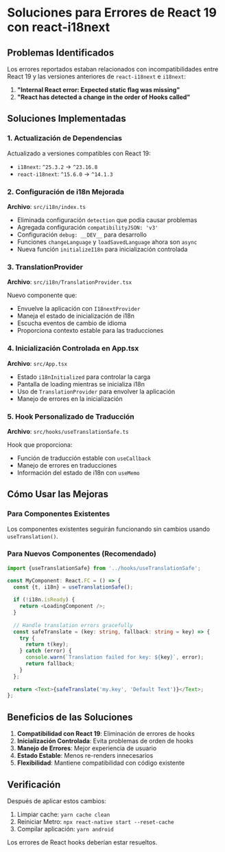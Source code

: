 # Soluciones para Errores de React 19 con react-i18next

## Problemas Identificados

Los errores reportados estaban relacionados con incompatibilidades entre React 19 y las versiones anteriores de `react-i18next` e `i18next`:

1. **"Internal React error: Expected static flag was missing"**
2. **"React has detected a change in the order of Hooks called"**

## Soluciones Implementadas

### 1. Actualización de Dependencias

Actualizado a versiones compatibles con React 19:
- `i18next`: `^25.3.2` → `^23.16.8`
- `react-i18next`: `^15.6.0` → `^14.1.3`

### 2. Configuración de i18n Mejorada

**Archivo**: `src/i18n/index.ts`

- Eliminada configuración `detection` que podía causar problemas
- Agregada configuración `compatibilityJSON: 'v3'`
- Configuración `debug: __DEV__` para desarrollo
- Funciones `changeLanguage` y `loadSavedLanguage` ahora son `async`
- Nueva función `initializeI18n` para inicialización controlada

### 3. TranslationProvider

**Archivo**: `src/i18n/TranslationProvider.tsx`

Nuevo componente que:
- Envuelve la aplicación con `I18nextProvider`
- Maneja el estado de inicialización de i18n
- Escucha eventos de cambio de idioma
- Proporciona contexto estable para las traducciones

### 4. Inicialización Controlada en App.tsx

**Archivo**: `src/App.tsx`

- Estado `i18nInitialized` para controlar la carga
- Pantalla de loading mientras se inicializa i18n
- Uso de `TranslationProvider` para envolver la aplicación
- Manejo de errores en la inicialización

### 5. Hook Personalizado de Traducción

**Archivo**: `src/hooks/useTranslationSafe.ts`

Hook que proporciona:
- Función de traducción estable con `useCallback`
- Manejo de errores en traducciones
- Información del estado de i18n con `useMemo`

## Cómo Usar las Mejoras

### Para Componentes Existentes

Los componentes existentes seguirán funcionando sin cambios usando `useTranslation()`.

### Para Nuevos Componentes (Recomendado)

```typescript
import {useTranslationSafe} from '../hooks/useTranslationSafe';

const MyComponent: React.FC = () => {
  const {t, i18n} = useTranslationSafe();
  
  if (!i18n.isReady) {
    return <LoadingComponent />;
  }
  
  // Handle translation errors gracefully
  const safeTranslate = (key: string, fallback: string = key) => {
    try {
      return t(key);
    } catch (error) {
      console.warn(`Translation failed for key: ${key}`, error);
      return fallback;
    }
  };
  
  return <Text>{safeTranslate('my.key', 'Default Text')}</Text>;
};
```

## Beneficios de las Soluciones

1. **Compatibilidad con React 19**: Eliminación de errores de hooks
2. **Inicialización Controlada**: Evita problemas de orden de hooks
3. **Manejo de Errores**: Mejor experiencia de usuario
4. **Estado Estable**: Menos re-renders innecesarios
5. **Flexibilidad**: Mantiene compatibilidad con código existente

## Verificación

Después de aplicar estos cambios:

1. Limpiar cache: `yarn cache clean`
2. Reiniciar Metro: `npx react-native start --reset-cache`
3. Compilar aplicación: `yarn android`

Los errores de React hooks deberían estar resueltos. 